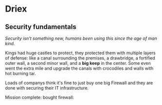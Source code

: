 **Driex**  
====================

Security fundamentals
---------------------

_Security isn't something new, humans been using this since the age of man kind._

Kings had huge castles to protect, they protected them with multiple layers of defense: like a canal surrounding the premises, a drawbridge, a fortified outer wall, a second minor wall, and a **big keep** in the center.
Some even went the extra mile and upgrade the canals with crocodiles and walls with hot burning tar.



Loads of companys think it's fine to just buy one big Firewall and they are done with securing their IT infrastructure.

Mission complete: bought firewall: